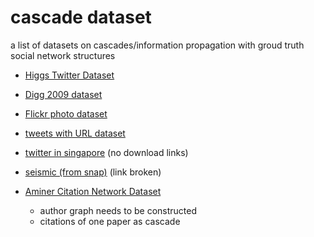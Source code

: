 # cascade dataset

a list of datasets on cascades/information propagation with groud truth social network structures

- [Higgs Twitter Dataset](https://snap.stanford.edu/data/higgs-twitter.html)

- [Digg 2009 dataset](https://www.isi.edu/~lerman/downloads/digg2009.html)

- [Flickr photo dataset](http://socialnetworks.mpi-sws.org/data-www2009.html)

- [tweets with URL dataset](http://lsir.epfl.ch/research/datasets/socialnetwork/)

- [twitter in singapore](https://ink.library.smu.edu.sg/researchdata/20/) (no download links)

- [seismic (from snap)](https://snap.stanford.edu/seismic/) (link broken)

- [Aminer Citation Network Dataset](https://aminer.org/citation)
  - author graph needs to be constructed
  - citations of one paper as cascade




